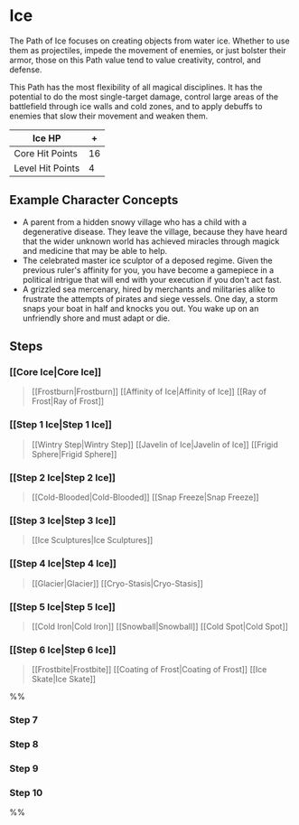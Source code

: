 # Ice
The Path of Ice focuses on creating objects from water ice. Whether to use them as projectiles, impede the movement of enemies, or just bolster their armor, those on this Path value tend to value creativity, control, and defense.

This Path has the most flexibility of all magical disciplines. It has the potential to do the most single-target damage, control large areas of the battlefield through ice walls and cold zones, and to apply debuffs to enemies that slow their movement and weaken them.

| Ice HP | + |
| --- | --- |
| Core Hit Points | 16 |
| Level Hit Points | 4 |

## Example Character Concepts
- A parent from a hidden snowy village who has a child with a degenerative disease. They leave the village, because they have heard that the wider unknown world has achieved miracles through magick and medicine that may be able to help.
- The celebrated master ice sculptor of a deposed regime. Given the previous ruler's affinity for you, you have become a gamepiece in a political intrigue that will end with your execution if you don't act fast.
- A grizzled sea mercenary, hired by merchants and militaries alike to frustrate the attempts of pirates and siege vessels. One day, a storm snaps your boat in half and knocks you out. You wake up on an unfriendly shore and must adapt or die.

## Steps
### [[Core Ice|Core Ice]]
>[[Frostburn|Frostburn]] 
[[Affinity of Ice|Affinity of Ice]] 
[[Ray of Frost|Ray of Frost]] 

### [[Step 1 Ice|Step 1 Ice]]
>[[Wintry Step|Wintry Step]] 
[[Javelin of Ice|Javelin of Ice]]
[[Frigid Sphere|Frigid Sphere]]

### [[Step 2 Ice|Step 2 Ice]]
>[[Cold-Blooded|Cold-Blooded]] 
[[Snap Freeze|Snap Freeze]]

### [[Step 3 Ice|Step 3 Ice]]
>[[Ice Sculptures|Ice Sculptures]] 

### [[Step 4 Ice|Step 4 Ice]]
>[[Glacier|Glacier]] 
[[Cryo-Stasis|Cryo-Stasis]]

### [[Step 5 Ice|Step 5 Ice]]
>[[Cold Iron|Cold Iron]] 
[[Snowball|Snowball]] 
[[Cold Spot|Cold Spot]]

### [[Step 6 Ice|Step 6 Ice]]
>[[Frostbite|Frostbite]]
[[Coating of Frost|Coating of Frost]] 
[[Ice Skate|Ice Skate]] 

%%
### Step 7
### Step 8
### Step 9
### Step 10
%%